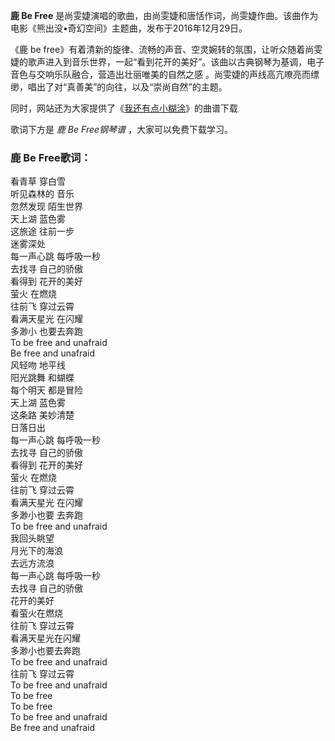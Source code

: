 

**鹿 Be Free** 是尚雯婕演唱的歌曲，由尚雯婕和唐恬作词，尚雯婕作曲。该曲作为电影《熊出没•奇幻空间》主题曲，发布于2016年12月29日。

《鹿 be
free》有着清新的旋律、流畅的声音、空灵婉转的氛围，让听众随着尚雯婕的歌声进入到音乐世界，一起“看到花开的美好”。该曲以古典钢琴为基调，电子音色与交响乐队融合，营造出壮丽唯美的自然之感
。尚雯婕的声线高亢嘹亮而缥缈，唱出了对“真善美”的向往，以及“崇尚自然”的主题。

同时，网站还为大家提供了《[我还有点小糊涂](Music-2466-我还有点小糊涂--熊出没之过年-插曲.html "我还有点小糊涂")》的曲谱下载

歌词下方是 _鹿 Be Free钢琴谱_ ，大家可以免费下载学习。

### 鹿 Be Free歌词：

看青草 穿白雪  
听见森林的 音乐  
忽然发现 陌生世界  
天上湖 蓝色雾  
这旅途 往前一步  
迷雾深处  
每一声心跳 每呼吸一秒  
去找寻 自己的骄傲  
看得到 花开的美好  
萤火 在燃烧  
往前飞 穿过云霄  
看满天星光 在闪耀  
多渺小 也要去奔跑  
To be free and unafraid  
Be free and unafraid  
风轻吻 地平线  
阳光跳舞 和蝴蝶  
每个明天 都是冒险  
天上湖 蓝色雾  
这条路 美妙清楚  
日落日出  
每一声心跳 每呼吸一秒  
去找寻 自己的骄傲  
看得到 花开的美好  
萤火 在燃烧  
往前飞 穿过云霄  
看满天星光 在闪耀  
多渺小也要 去奔跑  
To be free and unafraid  
我回头眺望  
月光下的海浪  
去远方流浪  
每一声心跳 每呼吸一秒  
去找寻 自己的骄傲  
花开的美好  
看萤火在燃烧  
往前飞 穿过云霄  
看满天星光在闪耀  
多渺小也要去奔跑  
To be free and unafraid  
往前飞 穿过云霄  
To be free and unafraid  
To be free  
To be free  
To be free and unafraid  
Be free and unafraid

